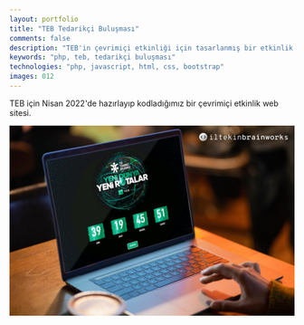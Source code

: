 ```yaml
---
layout: portfolio
title: "TEB Tedarikçi Buluşması"
comments: false
description: "TEB'in çevrimiçi etkinliği için tasarlanmış bir etkinlik web sitesi."
keywords: "php, teb, tedarikçi buluşması"
technologies: "php, javascript, html, css, bootstrap"
images: 012
---
```


TEB için Nisan 2022'de hazırlayıp kodladığımız bir çevrimiçi etkinlik web sitesi.

![001](/assets/images/portfolio/012/001.jpg)